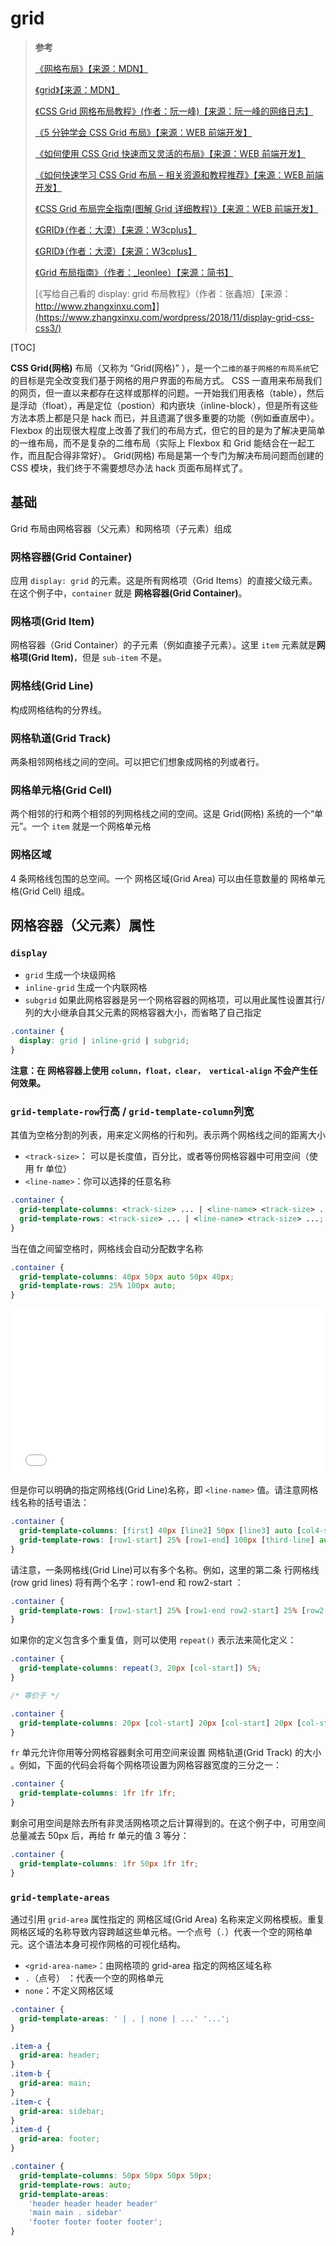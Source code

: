 # grid

> **参考**
>
> [《网格布局》【来源：MDN】](https://developer.mozilla.org/zh-CN/docs/Web/CSS/CSS_Grid_Layout)
>
> [《grid》【来源：MDN】](https://developer.mozilla.org/zh-CN/docs/Web/CSS/grid)
>
> [《CSS Grid 网格布局教程》(作者：阮一峰)【来源：阮一峰的网络日志】](https://www.ruanyifeng.com/blog/2019/03/grid-layout-tutorial.html)
>
> [《5 分钟学会 CSS Grid 布局》【来源：WEB 前端开发】](https://www.html.cn/archives/8506)
>
> [《如何使用 CSS Grid 快速而又灵活的布局》【来源：WEB 前端开发】](https://www.html.cn/archives/8512)
>
> [《如何快速学习 CSS Grid 布局 – 相关资源和教程推荐》【来源：WEB 前端开发】](https://www.html.cn/archives/8675)
>
> [《CSS Grid 布局完全指南(图解 Grid 详细教程)》【来源：WEB 前端开发】](https://www.html.cn/archives/8510)
>
> [《GRID》（作者：大漠）【来源：W3cplus】](https://www.w3cplus.com/blog/tags/355.html)
>
> [《GRID》（作者：大漠）【来源：W3cplus】](https://www.w3cplus.com/blog/tags/356.html)
>
> [《Grid 布局指南》（作者：\_leonlee）【来源：简书】](https://www.jianshu.com/p/d183265a8dad)
>
> [《写给自己看的 display: grid 布局教程》（作者：张鑫旭）【来源：http://www.zhangxinxu.com】](https://www.zhangxinxu.com/wordpress/2018/11/display-grid-css-css3/)

[TOC]

**CSS Grid(网格)** 布局（又称为 “Grid(网格)” ），是一个`二维的基于网格的布局系统`它的目标是完全改变我们基于网格的用户界面的布局方式。
CSS 一直用来布局我们的网页，但一直以来都存在这样或那样的问题。一开始我们用表格（table），然后是浮动（float），再是定位（postion）和内嵌块（inline-block），但是所有这些方法本质上都是只是 hack 而已，并且遗漏了很多重要的功能（例如垂直居中）。
Flexbox 的出现很大程度上改善了我们的布局方式，但它的目的是为了解决更简单的一维布局，而不是复杂的二维布局（实际上 Flexbox 和 Grid 能结合在一起工作，而且配合得非常好）。
Grid(网格) 布局是第一个专门为解决布局问题而创建的 CSS 模块，我们终于不需要想尽办法 hack 页面布局样式了。

## 基础

Grid 布局由网格容器（父元素）和网格项（子元素）组成

### 网格容器(Grid Container)

应用 `display: grid` 的元素。这是所有网格项（Grid Items）的直接父级元素。在这个例子中，`container` 就是 **网格容器(Grid Container)**。

### 网格项(Grid Item)

网格容器（Grid Container）的子元素（例如直接子元素）。这里 `item` 元素就是**网格项(Grid Item)**，但是 `sub-item` 不是。

### 网格线(Grid Line)

构成网格结构的分界线。

### 网格轨道(Grid Track)

两条相邻网格线之间的空间。可以把它们想象成网格的列或者行。

### 网格单元格(Grid Cell)

两个相邻的行和两个相邻的列网格线之间的空间。这是 Grid(网格) 系统的一个“单元”。一个 `item` 就是一个网格单元格

### 网格区域

4 条网格线包围的总空间。一个 网格区域(Grid Area) 可以由任意数量的 网格单元格(Grid Cell) 组成。

## 网格容器（父元素）属性

### `display`

- `grid` 生成一个块级网格
- `inline-grid` 生成一个内联网格
- `subgrid` 如果此网格容器是另一个网格容器的网格项，可以用此属性设置其行/列的大小继承自其父元素的网格容器大小，而省略了自己指定

```css
.container {
  display: grid | inline-grid | subgrid;
}
```

**注意：在 网格容器上使用 `column，float，clear， vertical-align` 不会产生任何效果。**

### `grid-template-row`行高 / `grid-template-column`列宽

其值为空格分割的列表，用来定义网格的行和列。表示两个网格线之间的距离大小

- `<track-size>`： 可以是长度值，百分比，或者等份网格容器中可用空间（使用 fr 单位）
- `<line-name>`：你可以选择的任意名称

```css
.container {
  grid-template-columns: <track-size> ... | <line-name> <track-size> ...;
  grid-template-rows: <track-size> ... | <line-name> <track-size> ...;
}
```

当在值之间留空格时，网格线会自动分配数字名称

```css
.container {
  grid-template-columns: 40px 50px auto 50px 40px;
  grid-template-rows: 25% 100px auto;
}
```

<iframe height='265' scrolling='no' title='grid-template-columns / grid-template-rows(01)' src='//codepen.io/yhb-flydream/embed/PdYmQb/?height=265&theme-id=0&default-tab=html,result&embed-version=2' frameborder='no' allowtransparency='true' allowfullscreen='true' style='width: 100%;'>See the Pen <a href='https://codepen.io/yhb-flydream/pen/PdYmQb/'>grid-template-columns / grid-template-rows(01)</a> by Elan Bin (<a href='https://codepen.io/yhb-flydream'>@yhb-flydream</a>) on <a href='https://codepen.io'>CodePen</a>.
</iframe>

但是你可以明确的指定网格线(Grid Line)名称，即 `<line-name>` 值。请注意网格线名称的括号语法：

```css
.container {
  grid-template-columns: [first] 40px [line2] 50px [line3] auto [col4-start] 50px [five] 40px [end];
  grid-template-rows: [row1-start] 25% [row1-end] 100px [third-line] auto [last-line];
}
```

请注意，一条网格线(Grid Line)可以有多个名称。例如，这里的第二条 行网格线(row grid lines) 将有两个名字：row1-end 和 row2-start ：

```css
.container {
  grid-template-rows: [row1-start] 25% [row1-end row2-start] 25% [row2-end];
}
```

如果你的定义包含多个重复值，则可以使用 `repeat()` 表示法来简化定义：

```css
.container {
  grid-template-columns: repeat(3, 20px [col-start]) 5%;
}

/* 等价于 */

.container {
  grid-template-columns: 20px [col-start] 20px [col-start] 20px [col-start] 5%;
}
```

`fr` 单元允许你用等分网格容器剩余可用空间来设置 网格轨道(Grid Track) 的大小 。例如，下面的代码会将每个网格项设置为网格容器宽度的三分之一：

```css
.container {
  grid-template-columns: 1fr 1fr 1fr;
}
```

剩余可用空间是除去所有非灵活网格项之后计算得到的。在这个例子中，可用空间总量减去 50px 后，再给 fr 单元的值 3 等分：

```css
.container {
  grid-template-columns: 1fr 50px 1fr 1fr;
}
```

### `grid-template-areas`

通过引用 `grid-area` 属性指定的 网格区域(Grid Area) 名称来定义网格模板。重复网格区域的名称导致内容跨越这些单元格。一个点号（`.`）代表一个空的网格单元。这个语法本身可视作网格的可视化结构。

- `<grid-area-name>`：由网格项的 grid-area 指定的网格区域名称
- `.`（点号） ：代表一个空的网格单元
- `none`：不定义网格区域

```css
.container {
  grid-template-areas: ' | . | none | ...' '...';
}
```

```css
.item-a {
  grid-area: header;
}
.item-b {
  grid-area: main;
}
.item-c {
  grid-area: sidebar;
}
.item-d {
  grid-area: footer;
}

.container {
  grid-template-columns: 50px 50px 50px 50px;
  grid-template-rows: auto;
  grid-template-areas:
    'header header header header'
    'main main . sidebar'
    'footer footer footer footer';
}
```
